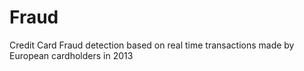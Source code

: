 # Fraud
Credit Card Fraud detection based on real time transactions made by European cardholders in 2013
